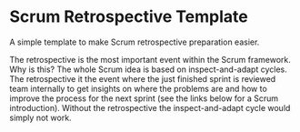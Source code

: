 # Scrum Retrospective Template

A simple template to make Scrum retrospective preparation easier.

The retrospective is the most important event within the Scrum framework. Why is this? The whole Scrum idea is based on inspect-and-adapt cycles. The retrospective it the event where the just finished sprint is reviewed team internally to get insights on where the problems are and how to improve the process for the next sprint (see the links below for a Scrum introduction). Without the retrospective the inspect-and-adapt cycle would simply not work.
